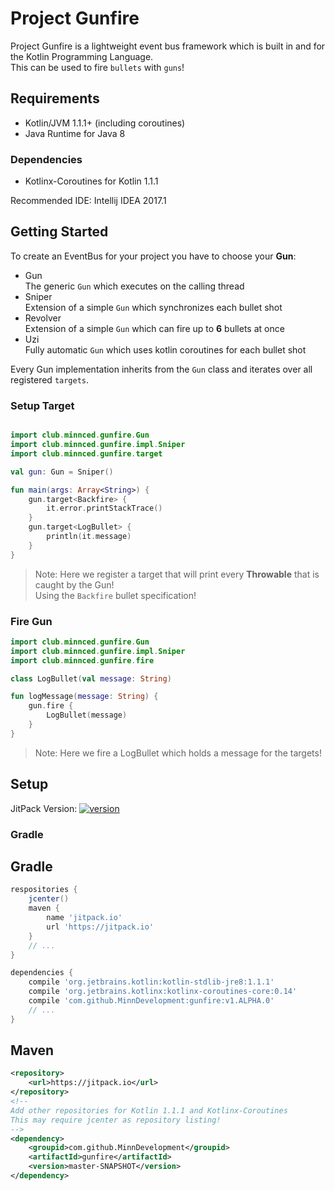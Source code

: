 # Project Gunfire

Project Gunfire is a lightweight event bus framework which is built in and for the Kotlin Programming Language.
<br>This can be used to fire `bullets` with `guns`!

## Requirements

- Kotlin/JVM 1.1.1+ (including coroutines)
- Java Runtime for Java 8

### Dependencies

- Kotlinx-Coroutines for Kotlin 1.1.1

Recommended IDE: Intellij IDEA 2017.1

## Getting Started

To create an EventBus for your project you have to choose your **Gun**:

- Gun
    <br>The generic `Gun` which executes on the calling thread
- Sniper
    <br>Extension of a simple `Gun` which synchronizes each bullet shot
- Revolver
    <br>Extension of a simple `Gun` which can fire up to **6** bullets at once
- Uzi
    <br>Fully automatic `Gun` which uses kotlin coroutines for each bullet shot

Every Gun implementation inherits from the `Gun` class and iterates over all registered `targets`.

### Setup Target

```kotlin

import club.minnced.gunfire.Gun
import club.minnced.gunfire.impl.Sniper
import club.minnced.gunfire.target

val gun: Gun = Sniper()

fun main(args: Array<String>) {
    gun.target<Backfire> {
        it.error.printStackTrace()
    }
    gun.target<LogBullet> {
        println(it.message)
    }
}
```

> Note: Here we register a target that will print every **Throwable** that is caught by the Gun!<br>
> Using the `Backfire` bullet specification!

### Fire Gun

```kotlin
import club.minnced.gunfire.Gun
import club.minnced.gunfire.impl.Sniper
import club.minnced.gunfire.fire

class LogBullet(val message: String)

fun logMessage(message: String) {
    gun.fire {
        LogBullet(message)
    }
}
```

> Note: Here we fire a LogBullet which holds a message for the targets!

## Setup

JitPack Version: [ ![version](https://jitpack.io/v/MinnDevelopment/Gunfire.svg) ](https://jitpack.io/#MinnDevelopment/Gunfire)

### Gradle

## Gradle

```gradle
respositories {
    jcenter()
    maven {
        name 'jitpack.io'
        url 'https://jitpack.io'
    }
    // ...
}

dependencies {
    compile 'org.jetbrains.kotlin:kotlin-stdlib-jre8:1.1.1'
    compile 'org.jetbrains.kotlinx:kotlinx-coroutines-core:0.14'
    compile 'com.github.MinnDevelopment:gunfire:v1.ALPHA.0'
    // ...
}
```

## Maven

```xml
<repository>
    <url>https://jitpack.io</url>
</repository>
<!-- 
Add other repositories for Kotlin 1.1.1 and Kotlinx-Coroutines
This may require jcenter as repository listing!
-->
<dependency>
    <groupid>com.github.MinnDevelopment</groupid>
    <artifactId>gunfire</artifactId>
    <version>master-SNAPSHOT</version>
</dependency>
```
